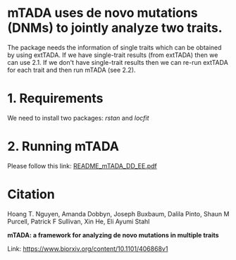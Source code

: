 
# mTADA uses de novo mutations (DNMs) to jointly analyze two traits. 


The package needs the information of single traits which can be obtained by using extTADA. If we have single-trait results (from extTADA) then we can use 2.1. If we don't have single-trait results then we can re-run extTADA for each trait and then run mTADA (see 2.2).

# 1. Requirements

We need to install two packages: *rstan* and *locfit*

# 2. Running mTADA


Please follow this link: [README_mTADA_DD_EE.pdf](README_mTADA_DD_EE.pdf)


# Citation

Hoang T. Nguyen, Amanda Dobbyn, Joseph Buxbaum, Dalila Pinto, Shaun M Purcell, Patrick F Sullivan, Xin He,  Eli Ayumi Stahl

**mTADA: a framework for analyzing de novo mutations in multiple traits**

Link: https://www.biorxiv.org/content/10.1101/406868v1


